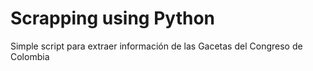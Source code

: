 # Scrapping using Python
Simple script para extraer información de las Gacetas del Congreso de Colombia
